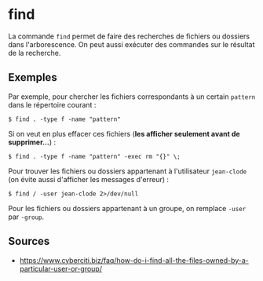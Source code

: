 find
====

La commande `find` permet de faire des recherches de fichiers ou dossiers dans l'arborescence. On peut aussi exécuter des commandes sur le résultat de la recherche.

## Exemples
Par exemple, pour chercher les fichiers correspondants à un certain `pattern` dans le répertoire courant :
 ```
$ find . -type f -name "pattern"
```

Si on veut en plus effacer ces fichiers (**les afficher seulement avant de supprimer...**) :
 ```
$ find . -type f -name "pattern" -exec rm "{}" \;
```

Pour trouver les fichiers ou dossiers appartenant à l'utilisateur `jean-clode` (on évite aussi d'afficher les messages d'erreur) :
```
$ find / -user jean-clode 2>/dev/null
```
Pour les fichiers ou dossiers appartenant à un groupe, on remplace `-user` par `-group`.

## Sources
* https://www.cyberciti.biz/faq/how-do-i-find-all-the-files-owned-by-a-particular-user-or-group/
